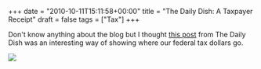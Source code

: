 +++
date = "2010-10-11T15:11:58+00:00"
title = "The Daily Dish: A Taxpayer Receipt"
draft = false
tags = ["Tax"]
+++

Don't know anything about the blog but I thought [this post](http://dish.andrewsullivan.com/2010/10/01/a-taxpayer-receipt-2/) from The Daily Dish was an interesting way of showing where our federal tax dollars go. 

![](/images/2010-10-11-6a00d83451c45669e20133f4c12391970b-550wi.png)
